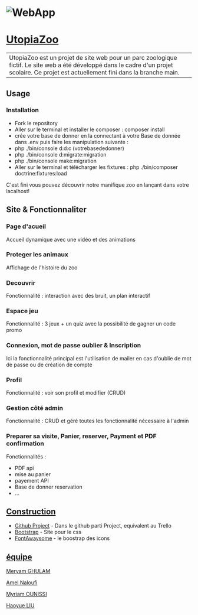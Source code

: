 # ![WebApp](https://encrypted-tbn0.gstatic.com/images?q=tbn:ANd9GcSCqzoNeBt-LJK2x_pwmopdX392T2ec5zdTQg&usqp=CAU)
# [UtopiaZoo](https://iharsh234.github.io/WebApp/) 
<table>
<tr>
<td>
	UtopiaZoo est un projet de site web pour un parc zoologique fictif. Le site web a été développé dans le cadre d'un projet scolaire. Ce projet est actuellement fini dans la branche main.

</td>
</tr>
</table>

## Usage

### Installation

- Fork le repository
- Aller sur le terminal et installer le composer : composer install
- crée votre base de donner en la connectant à votre Base de donnée dans .env puis faire les manipulation suivante :
- 	php ./bin/console d:d:c (votrebasededonner)
- 	php ./bin/console d:migrate:migration
- 	php ./bin/console make:migration
- Aller sur le terminal et télécharger les fixtures : php ./bin/composer doctrine:fixtures:load

C'est fini vous pouvez découvrir notre manifique zoo en lançant dans votre lacalhost!

## Site & Fonctionnaliter 

### Page d'acueil
Accueil dynamique avec une vidéo et des animations

### Proteger les animaux
Affichage de l'histoire du zoo

### Decouvrir
Fonctionnalité : interaction avec des bruit, un plan interactif

### Espace jeu
Fonctionnalité : 3 jeux + un quiz avec la possibilité de gagner un code promo

### Connexion, mot de passe oublier & Inscription
Ici la fonctionnalité principal est l'utilisation de mailer en cas d'oublie de mot de passe ou de création de compte

### Profil
Fonctionnalité : voir son profil et modifier (CRUD)

### Gestion côté admin
Fonctionnalité : CRUD et géré toutes les fonctionnalité nécessaire à l'admin


### Preparer sa visite, Panier, reserver, Payment et PDF confirmation
Fonctionnalités :
- PDF api
- mise au panier
- payement API
- Base de donner reservation 
- ...

## [Construction](https://iharsh234.github.io/WebApp/) 

- [Github Project](https://github.com/users/Myriam1501/projects/4) - Dans le github parti Project, equivalent au Trello
- [Bootstrap](http://getbootstrap.com/) - Site pour le css
- [FontAwaysome](https://fontawesome.com) - le boostrap des icons

## [équipe](https://iharsh234.github.io/WebApp/) 

[Meryam GHULAM](https://github.com/meryamgh)

[Amel Naloufi](https://github.com/AmelNal22)

[Myriam OUNISSI](https://github.com/Myriam1501)

[Haoyue LIU ](https://github.com/LOliviaL) 


